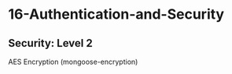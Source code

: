 # 16-Authentication-and-Security

Security: Level 2
-------------------
AES Encryption (mongoose-encryption)
